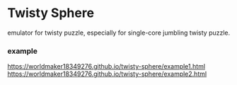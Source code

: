 # Twisty Sphere
emulator for twisty puzzle, especially for single-core jumbling twisty puzzle.

### example
https://worldmaker18349276.github.io/twisty-sphere/example1.html
https://worldmaker18349276.github.io/twisty-sphere/example2.html